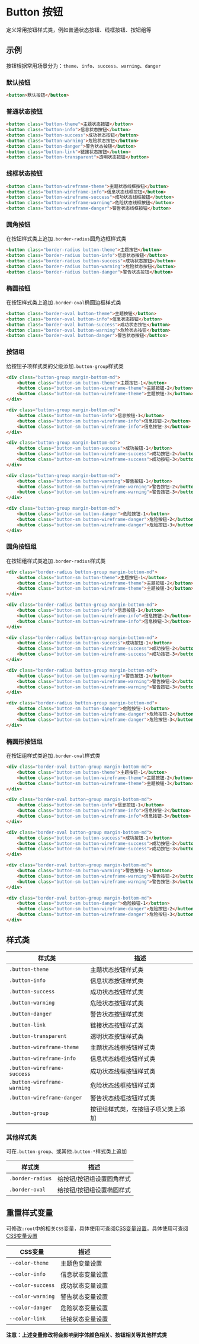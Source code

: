 # Button 按钮
定义常用按钮样式类，例如普通状态按钮、线框按钮、按钮组等

## 示例
按钮根据常用场景分为：`theme`、`info`、`success`、`warning`、`danger`

### 默认按钮
```html
<button>默认按钮</button>
```

### 普通状态按钮
```html
<button class="button-theme">主题状态按钮</button>
<button class="button-info">信息状态按钮</button>
<button class="button-success">成功状态按钮</button>
<button class="button-warning">危险状态按钮</button>
<button class="button-danger">警告状态按钮</button>
<button class="button-link">链接状态按钮</button>
<button class="button-transparent">透明状态按钮</button>
```

### 线框状态按钮
```html
<button class="button-wireframe-theme">主题状态线框按钮</button>
<button class="button-wireframe-info">信息状态线框按钮</button>
<button class="button-wireframe-success">成功状态线框按钮</button>
<button class="button-wireframe-warning">危险状态线框按钮</button>
<button class="button-wireframe-danger">警告状态线框按钮</button>
```

### 圆角按钮
在按钮样式类上追加`.border-radius`圆角边框样式类
```html
<button class="border-radius button-theme">主题按钮</button>
<button class="border-radius button-info">信息状态按钮</button>
<button class="border-radius button-success">成功状态按钮</button>
<button class="border-radius button-warning">危险状态按钮</button>
<button class="border-radius button-danger">警告状态按钮</button>
```

### 椭圆按钮
在按钮样式类上追加`.border-oval`椭圆边框样式类
```html
<button class="border-oval button-theme">主题按钮</button>
<button class="border-oval button-info">信息状态按钮</button>
<button class="border-oval button-success">成功状态按钮</button>
<button class="border-oval button-warning">危险状态按钮</button>
<button class="border-oval button-danger">警告状态按钮</button>
```

### 按钮组
给按钮子项样式类的父级添加`.button-group`样式类
```html
<div class="button-group margin-bottom-md">
    <button class="button-sm button-theme">主题按钮-1</button>
    <button class="button-sm button-wireframe-theme">主题按钮-2</button>
    <button class="button-sm button-wireframe-theme">主题按钮-3</button>
</div>

<div class="button-group margin-bottom-md">
    <button class="button-sm button-info">信息按钮-1</button>
    <button class="button-sm button-wireframe-info">信息按钮-2</button>
    <button class="button-sm button-wireframe-info">信息按钮-3</button>
</div>

<div class="button-group margin-bottom-md">
    <button class="button-sm button-success">成功按钮-1</button>
    <button class="button-sm button-wireframe-success">成功按钮-2</button>
    <button class="button-sm button-wireframe-success">成功按钮-3</button>
</div>

<div class="button-group margin-bottom-md">
    <button class="button-sm button-warning">警告按钮-1</button>
    <button class="button-sm button-wireframe-warning">警告按钮-2</button>
    <button class="button-sm button-wireframe-warning">警告按钮-3</button>
</div>

<div class="button-group margin-bottom-md">
    <button class="button-sm button-danger">危险按钮-1</button>
    <button class="button-sm button-wireframe-danger">危险按钮-2</button>
    <button class="button-sm button-wireframe-danger">危险按钮-3</button>
</div>
```

### 圆角按钮组
在按钮组样式类追加`.border-radius`样式类
```html
<div class="border-radius button-group margin-bottom-md">
    <button class="button-sm button-theme">主题按钮-1</button>
    <button class="button-sm button-wireframe-theme">主题按钮-2</button>
    <button class="button-sm button-wireframe-theme">主题按钮-3</button>
</div>

<div class="border-radius button-group margin-bottom-md">
    <button class="button-sm button-info">信息按钮-1</button>
    <button class="button-sm button-wireframe-info">信息按钮-2</button>
    <button class="button-sm button-wireframe-info">信息按钮-3</button>
</div>

<div class="border-radius button-group margin-bottom-md">
    <button class="button-sm button-success">成功按钮-1</button>
    <button class="button-sm button-wireframe-success">成功按钮-2</button>
    <button class="button-sm button-wireframe-success">成功按钮-3</button>
</div>

<div class="border-radius button-group margin-bottom-md">
    <button class="button-sm button-warning">警告按钮-1</button>
    <button class="button-sm button-wireframe-warning">警告按钮-2</button>
    <button class="button-sm button-wireframe-warning">警告按钮-3</button>
</div>

<div class="border-radius button-group margin-bottom-md">
    <button class="button-sm button-danger">危险按钮-1</button>
    <button class="button-sm button-wireframe-danger">危险按钮-2</button>
    <button class="button-sm button-wireframe-danger">危险按钮-3</button>
</div>
```

### 椭圆形按钮组
在按钮组样式类追加`.border-oval`样式类
```html
<div class="border-oval button-group margin-bottom-md">
    <button class="button-sm button-theme">主题按钮-1</button>
    <button class="button-sm button-wireframe-theme">主题按钮-2</button>
    <button class="button-sm button-wireframe-theme">主题按钮-3</button>
</div>

<div class="border-oval button-group margin-bottom-md">
    <button class="button-sm button-info">信息按钮-1</button>
    <button class="button-sm button-wireframe-info">信息按钮-2</button>
    <button class="button-sm button-wireframe-info">信息按钮-3</button>
</div>

<div class="border-oval button-group margin-bottom-md">
    <button class="button-sm button-success">成功按钮-1</button>
    <button class="button-sm button-wireframe-success">成功按钮-2</button>
    <button class="button-sm button-wireframe-success">成功按钮-3</button>
</div>

<div class="border-oval button-group margin-bottom-md">
    <button class="button-sm button-warning">警告按钮-1</button>
    <button class="button-sm button-wireframe-warning">警告按钮-2</button>
    <button class="button-sm button-wireframe-warning">警告按钮-3</button>
</div>

<div class="border-oval button-group margin-bottom-md">
    <button class="button-sm button-danger">危险按钮-1</button>
    <button class="button-sm button-wireframe-danger">危险按钮-2</button>
    <button class="button-sm button-wireframe-danger">危险按钮-3</button>
</div>
```

## 样式类
样式类 | 描述
--- | ---
`.button-theme` | 主题状态按钮样式类
`.button-info` | 信息状态按钮样式类
`.button-success` | 成功状态按钮样式类
`.button-warning` | 危险状态按钮样式类
`.button-danger` | 警告状态按钮样式类
`.button-link` | 链接状态按钮样式类
`.button-transparent` | 透明状态按钮样式类
`.button-wireframe-theme` | 主题状态线框按钮样式类
`.button-wireframe-info` | 信息状态线框按钮样式类
`.button-wireframe-success` | 成功状态线框按钮样式类
`.button-wireframe-warning` | 危险状态线框按钮样式类
`.button-wireframe-danger` | 警告状态线框按钮样式类
`.button-group` | 按钮组样式类，在按钮子项父类上添加

### 其他样式类
可在`.button-group`、或其他`.button-*`样式类上追加

样式类 | 描述
--- | ---
`.border-radius` | 给按钮/按钮组设置圆角样式
`.border-oval` | 给按钮/按钮组设置椭圆样式

## 重置样式变量
可修改`:root`中的相关`CSS`变量，具体使用可查阅[CSS变量设置](/docs/base/variable)，具体使用可查阅[CSS变量设置](/docs/base/variable)

CSS变量 | 描述
--- | ---
`--color-theme` | 主题色变量设置
`--color-info` | 信息状态变量设置
`--color-success` | 成功状态变量设置
`--color-warning` | 警告状态变量设置
`--color-danger` | 危险状态变量设置
`--color-link` | 链接状态变量设置

**注意：上述变量修改将会影响到字体颜色相关、按钮相关等其他样式类**
